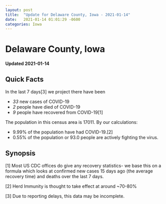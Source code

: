 ```yaml
---
layout: post
title:  "Update for Delaware County, Iowa - 2021-01-14"
date:   2021-01-14 01:01:29 -0600
categories: Iowa
---
```


# Delaware County, Iowa
#### Updated 2021-01-14

## Quick Facts

In the last 7 days[3] we project there have been
- *33* new cases of COVID-19
- *2* people have died of COVID-19
- *9* people have recovered from COVID-19[1]

The population in this census area is 17011. By our calculations:
- 9.99% of the population have had COVID-19.[2]
- 0.55% of the population or 93.0 people are actively fighting the virus.

## Synopsis




[1] Most US CDC offices do give any recovery statistics- we base this on a formula which looks at confirmed new cases
15 days ago (the average recovery time) and deaths over the last 7 days.

[2] Herd Immunity is thought to take effect at around ~70-80%

[3] Due to reporting delays, this data may be incomplete.
 
    